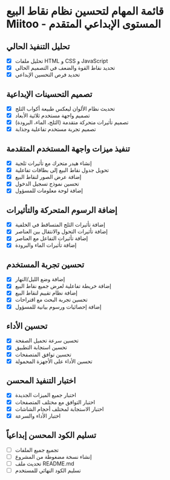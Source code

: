 # قائمة المهام لتحسين نظام نقاط البيع Miitoo - المستوى الإبداعي المتقدم

## تحليل التنفيذ الحالي
- [x] تحليل ملفات HTML و CSS و JavaScript
- [x] تحديد نقاط القوة والضعف في التصميم الحالي
- [x] تحديد فرص التحسين الإبداعي

## تصميم التحسينات الإبداعية
- [x] تحديث نظام الألوان ليعكس طبيعة أكواب الثلج
- [x] تصميم واجهة مستخدم ثلاثية الأبعاد
- [x] تصميم تأثيرات متحركة متقدمة (الثلج، الماء، البرودة)
- [x] تصميم تجربة مستخدم تفاعلية وجذابة

## تنفيذ ميزات واجهة المستخدم المتقدمة
- [x] إنشاء هيدر متحرك مع تأثيرات ثلجية
- [x] تحويل جدول نقاط البيع إلى بطاقات تفاعلية
- [x] إضافة عرض الصور لنقاط البيع
- [x] تحسين نموذج تسجيل الدخول
- [x] إضافة لوحة معلومات للمسؤول

## إضافة الرسوم المتحركة والتأثيرات
- [x] إضافة تأثيرات الثلج المتساقط في الخلفية
- [x] إضافة تأثيرات التحول والانتقال بين العناصر
- [x] إضافة تأثيرات التفاعل مع العناصر
- [x] إضافة تأثيرات الماء والبرودة

## تحسين تجربة المستخدم
- [x] إضافة وضع الليل/النهار
- [x] إضافة خريطة تفاعلية لعرض جميع نقاط البيع
- [x] إضافة نظام تقييم لنقاط البيع
- [x] تحسين تجربة البحث مع اقتراحات
- [x] إضافة إحصائيات ورسوم بيانية للمسؤول

## تحسين الأداء
- [x] تحسين سرعة تحميل الصفحة
- [x] تحسين استجابة التطبيق
- [x] تحسين توافق المتصفحات
- [x] تحسين الأداء على الأجهزة المحمولة

## اختبار التنفيذ المحسن
- [x] اختبار جميع الميزات الجديدة
- [x] اختبار التوافق مع مختلف المتصفحات
- [x] اختبار الاستجابة لمختلف أحجام الشاشات
- [x] اختبار الأداء والسرعة

## تسليم الكود المحسن إبداعياً
- [ ] تجميع جميع الملفات
- [ ] إنشاء نسخة مضغوطة من المشروع
- [ ] تحديث ملف README.md
- [ ] تسليم الكود النهائي للمستخدم
